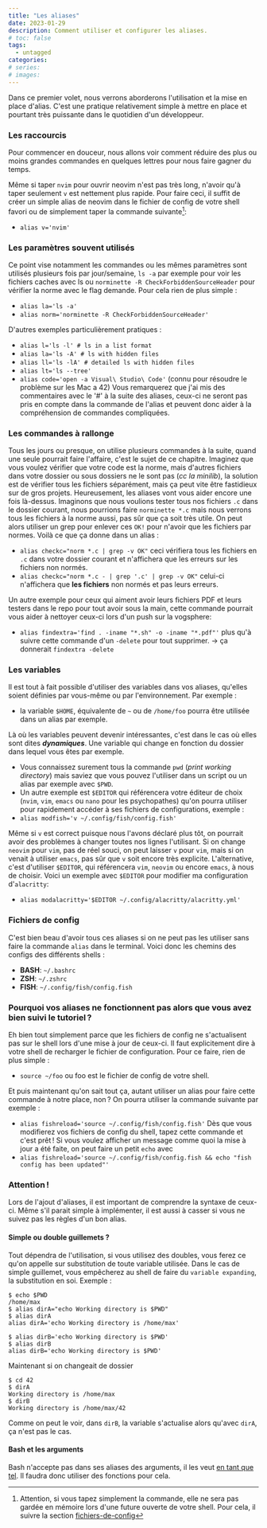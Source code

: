 ```yaml
---
title: "Les aliases"
date: 2023-01-29
description: Comment utiliser et configurer les aliases.
# toc: false
tags:
  - untagged
categories:
# series:
# images:
---
```



Dans ce premier volet, nous verrons aborderons l'utilisation et la mise en place d'alias. C'est une pratique relativement simple à mettre en place et pourtant très puissante dans le quotidien d'un développeur.


### Les raccourcis

Pour commencer en douceur, nous allons voir comment réduire des plus ou moins grandes commandes en quelques lettres pour nous faire gagner du temps.

Même si taper `nvim` pour ouvrir neovim n'est pas très long, n'avoir qu'à taper seulement `v` est nettement plus rapide. Pour faire ceci, il suffit de créer un simple alias de neovim dans le fichier de config de votre shell favori ou de simplement taper la commande suivante[^1]:
- `alias v='nvim'`


### Les paramètres souvent utilisés

Ce point vise notamment les commandes ou les mêmes paramètres sont utilisés plusieurs fois par jour/semaine, `ls -a` par exemple pour voir les fichiers caches avec ls ou `norminette -R CheckForbiddenSourceHeader` pour vérifier la norme avec le flag demande.
Pour cela rien de plus simple :
- `alias la='ls -a'`
- `alias norm='norminette -R CheckForbiddenSourceHeader'`

D'autres exemples particulièrement pratiques :
- `alias l='ls -l' # ls in a list format`
- `alias la='ls -A' # ls with hidden files`
- `alias ll='ls -lA' # detailed ls with hidden files`
- `alias lt='ls --tree'`
- `alias code='open -a Visual\ Studio\ Code'` (connu pour résoudre le problème sur les Mac a 42)
Vous remarquerez que j'ai mis des commentaires avec le '#' à la suite des aliases, ceux-ci ne seront pas pris en compte dans la commande de l'alias et peuvent donc aider à la compréhension de commandes compliquées.


### Les commandes à rallonge

Tous les jours ou presque, on utilise plusieurs commandes à la suite, quand une seule pourrait faire l'affaire, c'est le sujet de ce chapitre. Imaginez que vous voulez vérifier que votre code est la norme, mais d'autres fichiers dans votre dossier ou sous dossiers ne le sont pas (*cc la minilib*), la solution est de vérifier tous les fichiers séparément, mais ça peut vite être fastidieux sur de gros projets. Heureusement, les aliases vont vous aider encore une fois là-dessus.
Imaginons que nous voulions tester tous nos fichiers `.c` dans le dossier courant, nous pourrions faire `norminette *.c` mais nous verrons tous les fichiers à la norme aussi, pas sûr que ça soit très utile. On peut alors utiliser un grep pour enlever ces `OK!` pour n'avoir que les fichiers par normes. Voilà ce que ça donne dans un alias :
- `alias checkc="norm *.c | grep -v OK"` ceci vérifiera tous les fichiers en `.c` dans votre dossier courant et n'affichera que les erreurs sur les fichiers non normés.
- `alias checkc="norm *.c - | grep '.c' | grep -v OK"` celui-ci n'affichera que **les fichiers** non normés et pas leurs erreurs.

Un autre exemple pour ceux qui aiment avoir leurs fichiers PDF et leurs testers dans le repo pour tout avoir sous la main, cette commande pourrait vous aider à nettoyer ceux-ci lors d'un push sur la vogsphere:
- `alias findextra='find . -iname "*.sh" -o -iname "*.pdf"'` plus qu'à suivre cette commande d'un `-delete` pour tout supprimer.
  → ça donnerait `findextra -delete`


### Les variables

Il est tout à fait possible d'utiliser des variables dans vos aliases, qu'elles soient définies par vous-même ou par l'environnement.
Par exemple :
- la variable `$HOME`, équivalente de `~` ou de `/home/foo` pourra être utilisée dans un alias par exemple.

Là où les variables peuvent devenir intéressantes, c'est dans le cas où elles sont dites ***dynamiques***. Une variable qui change en fonction du dossier dans lequel vous êtes par exemple.
- Vous connaissez surement tous la commande `pwd` (*print working directory*) mais saviez que vous pouvez l'utiliser dans un script ou un alias par exemple avec `$PWD`.
- Un autre exemple est `$EDITOR` qui référencera votre éditeur de choix (`nvim`, `vim`, `emacs` ou `nano` pour les psychopathes) qu'on pourra utiliser pour rapidement accéder à ses fichiers de configurations, exemple :
- `alias modfish='v ~/.config/fish/config.fish'`

Même si `v` est correct puisque nous l'avons déclaré plus tôt, on pourrait avoir des problèmes à changer toutes nos lignes l'utilisant. Si on change `neovim` pour `vim`, pas de réel souci, on peut laisser `v` pour `vim`, mais si on venait à utiliser `emacs`, pas sûr que `v` soit encore très explicite. L'alternative, c'est d'utiliser `$EDITOR`, qui référencera `vim`, `neovim` ou encore `emacs`, à nous de choisir. Voici un exemple avec `$EDITOR` pour modifier ma configuration d'`alacritty`:
- `alias modalacritty='$EDITOR ~/.config/alacritty/alacritty.yml'`


### Fichiers de config

C'est bien beau d'avoir tous ces aliases si on ne peut pas les utiliser sans faire la commande `alias` dans le terminal. Voici donc les chemins des configs des différents shells :
- **BASH**: `~/.bashrc`
- **ZSH**: `~/.zshrc`
- **FISH**: `~/.config/fish/config.fish`

### Pourquoi vos aliases ne fonctionnent pas alors que vous avez bien suivi le tutoriel ?
Eh bien tout simplement parce que les fichiers de config ne s'actualisent pas sur le shell lors d'une mise à jour de ceux-ci. Il faut explicitement dire à votre shell de recharger le fichier de configuration. Pour ce faire, rien de plus simple :
- `source ~/foo` ou foo est le fichier de config de votre shell.

Et puis maintenant qu'on sait tout ça, autant utiliser un alias pour faire cette commande à notre place, non ? On pourra utiliser la commande suivante par exemple :
- `alias fishreload='source ~/.config/fish/config.fish'`
Dès que vous modifierez vos fichiers de config du shell, tapez cette commande et c'est prêt ! Si vous voulez afficher un message comme quoi la mise à jour a été faite, on peut faire un petit `echo` avec
- `alias fishreload='source ~/.config/fish/config.fish && echo "fish config has been updated"'`

### Attention !
Lors de l'ajout d'aliases, il est important de comprendre la syntaxe de ceux-ci. Même s'il parait simple à implémenter, il est aussi à casser si vous ne suivez pas les règles d'un bon alias.

#### Simple ou double guillemets ?

Tout dépendra de l'utilisation, si vous utilisez des doubles, vous ferez ce qu'on appelle sur substitution de toute variable utilisée. Dans le cas de simple guillemet, vous empêcherez au shell de faire du `variable expanding`, la substitution en soi. Exemple :
```shell
$ echo $PWD
/home/max
$ alias dirA="echo Working directory is $PWD"
$ alias dirA
alias dirA='echo Working directory is /home/max'

$ alias dirB='echo Working directory is $PWD'
$ alias dirB
alias dirB='echo Working directory is $PWD'
```
Maintenant si on changeait de dossier
```shell
$ cd 42
$ dirA
Working directory is /home/max
$ dirB
Working directory is /home/max/42
```
Comme on peut le voir, dans `dirB`, la variable s'actualise alors qu'avec `dirA`, ça n'est pas le cas.

#### Bash et les arguments

Bash n'accepte pas dans ses aliases des arguments, il les veut [en tant que tel](https://youtu.be/Tj_DHw6L9BQ). Il faudra donc utiliser des fonctions pour cela.

[^1]: Attention, si vous tapez simplement la commande, elle ne sera pas gardée en mémoire lors d'une future ouverte de votre shell. Pour cela, il suivre la section [fichiers-de-config](#fichiers-de-config)
